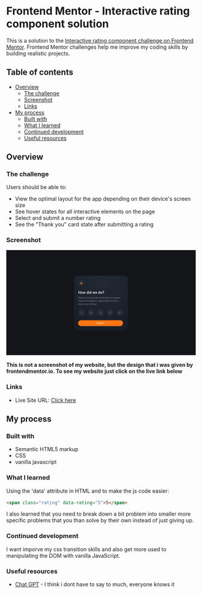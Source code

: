 # Frontend Mentor - Interactive rating component solution

This is a solution to the [Interactive rating component challenge on Frontend Mentor](https://www.frontendmentor.io/challenges/interactive-rating-component-koxpeBUmI). Frontend Mentor challenges help me improve my coding skills by building realistic projects. 

## Table of contents

- [Overview](#overview)
  - [The challenge](#the-challenge)
  - [Screenshot](#screenshot)
  - [Links](#links)
- [My process](#my-process)
  - [Built with](#built-with)
  - [What I learned](#what-i-learned)
  - [Continued development](#continued-development)
  - [Useful resources](#useful-resources)


## Overview

### The challenge

Users should be able to:

- View the optimal layout for the app depending on their device's screen size
- See hover states for all interactive elements on the page
- Select and submit a number rating
- See the "Thank you" card state after submitting a rating

### Screenshot

![](./design/desktop-design.jpg)

**This is not a screenshot of my website, but the design that i was given by frontendmentor.io. To see my website just click on the live link below**

### Links

- Live Site URL: [Click here](https://interactive-rating-component-7v9n.onrender.com)

## My process

### Built with

- Semantic HTML5 markup
- CSS
- vanilla javascript 

### What I learned

Using the 'data' attribute in HTML and to make the js code easier: 
```html
<span class="rating" data-rating="5">5</span>
```

I also learned that you need to break down a bit problem into smaller more specific problems that you than solve by their own instead of just giving up.


### Continued development
I want imporve my css transition skills and also get more used to manipulating the DOM with vanilla JavaScript.



### Useful resources

- [Chat GPT](https://chat.openai.com/) - I think i dont have to say to much, everyone knows it



